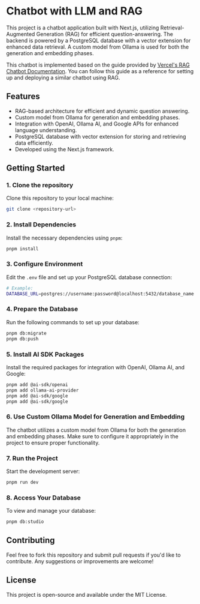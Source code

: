 # Chatbot with LLM and RAG

This project is a chatbot application built with Next.js, utilizing Retrieval-Augmented Generation (RAG) for efficient question-answering. The backend is powered by a PostgreSQL database with a vector extension for enhanced data retrieval. A custom model from Ollama is used for both the generation and embedding phases.

This chatbot is implemented based on the guide provided by [Vercel's RAG Chatbot Documentation](https://sdk.vercel.ai/docs/guides/rag-chatbot). You can follow this guide as a reference for setting up and deploying a similar chatbot using RAG.

## Features
- RAG-based architecture for efficient and dynamic question answering.
- Custom model from Ollama for generation and embedding phases.
- Integration with OpenAI, Ollama AI, and Google APIs for enhanced language understanding.
- PostgreSQL database with vector extension for storing and retrieving data efficiently.
- Developed using the Next.js framework.

## Getting Started

### 1. Clone the repository
Clone this repository to your local machine:

```bash
git clone <repository-url>
```

### 2. Install Dependencies
Install the necessary dependencies using `pnpm`:

```bash
pnpm install
```

### 3. Configure Environment
Edit the `.env` file and set up your PostgreSQL database connection:

```bash
# Example:
DATABASE_URL=postgres://username:password@localhost:5432/database_name
```

### 4. Prepare the Database
Run the following commands to set up your database:

```bash
pnpm db:migrate
pnpm db:push
```

### 5. Install AI SDK Packages
Install the required packages for integration with OpenAI, Ollama AI, and Google:

```bash
pnpm add @ai-sdk/openai
pnpm add ollama-ai-provider
pnpm add @ai-sdk/google
pnpm add @ai-sdk/google
```

### 6. Use Custom Ollama Model for Generation and Embedding
The chatbot utilizes a custom model from Ollama for both the generation and embedding phases. Make sure to configure it appropriately in the project to ensure proper functionality.

### 7. Run the Project
Start the development server:

```bash
pnpm run dev
```

### 8. Access Your Database
To view and manage your database:

```bash
pnpm db:studio
```

## Contributing
Feel free to fork this repository and submit pull requests if you'd like to contribute. Any suggestions or improvements are welcome!

## License
This project is open-source and available under the MIT License.

